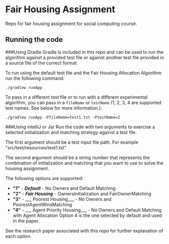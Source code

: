 # Fair Housing Assignment
Repo for fair housing assignment for social computing course.

## Running the code
###Using Gradle
Gradle is included in this repo and can be used to run the algorithm against a provided test file
or against another test file provided in a source file of the correct format.

To run using the default test file and the Fair Housing Allocation Algorithm run the following command:

```
./gradlew runApp
```
To pass in a different test file or to run with a different experimental algorithm, 
you can pass in a `fileName` or `testName` 
(1, 2, 3, 4 are supported test names. See below for more information.):

```
./gradlew runApp -PfileName=test1.txt -PtestName=2
```

###Using intelliJ or Jar
Run the code with two arguments to exercise a selected initialization and matching strategy 
 against a test file.
 
The first argument should be a test input file path. For example "src/test/resources/test1.txt"

The second argument should be a string number that represents the combination of 
initialization and matching that you want to use to solve the housing assignment.

The following options are supported:
- **"1"** - ___Default___ - No Owners and Default Matching
- **"2"** - ___Fair Housing___ - OwnersInitialization and FairOwnerMatching
- **"3"** - ___ Poorest Housing___  - No Owners and PoorestAgentWinsMatching
- **"4"** - ___ Agent Priority Housing___  - No Owners and Default Matching with Agent Allocation
Option 4 is the one selected by default and used in the paper.

See the research paper associated with this repo for further explanation of each option.